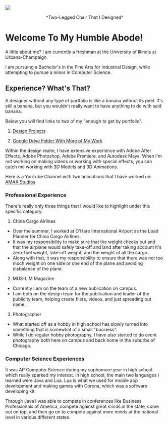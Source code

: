 ![](https://user-images.githubusercontent.com/32139832/33955567-9458488c-e001-11e7-9011-ae2d8d1beb2f.JPG)

<p align="center">
  ^Two-Legged Chair That I Designed^
</p>

# Welcome To My Humble Abode!

A little about me? I am currently a freshman at the University of Illinois at Urbana-Champaign.

I am pursuing a Bachelor's in the Fine Arts for Industrial Design, while attempting to pursue a minor in Computer Science.

## Experience? What's That?

A designer without any type of portfolio is like a banana without its peel. It's still a banana, but you wouldn't really want to have anything to do with said banana.

Below you will find links to two of my "enough to get by portfolio". 

1. [Design Projects](https://mustafa327.wixsite.com/mustafa)

2. [Google Drive Folder With More of My Work](https://drive.google.com/drive/folders/0B7g8lYB6JbLdNXdsZ1RTSW9Objg?usp=sharing)

Within the design realm, I have extensive experience with Adobe After Effects, Adobe Photoshop, Adobe Premiere, and Autodesk Maya. When I'm not working on making videos or working with special effects, you can catch me working with 3D Models and 3D Animations. 

Here is a YouTube Channel with two animations that I have worked on: [AMAX Studios](https://drive.google.com/drive/folders/0B7g8lYB6JbLdNXdsZ1RTSW9Objg?usp=sharing)

### Professional Experience 

There's really only three things that I would like to highlight under this specific category.

1. China Cargo Airlines
* Over the summer, I worked at O'Hare International Airport as the Load Planner for China Cargo Airlines.
* It was my responsibility to make sure that the weight checks out and that the airplane would safely take-off and land after taking account it's zero-fuel weight, take-off weight, and the weight of all the cargo.
* Along with that, it was my responsibility to ensure that there was not too much weight on one side or one end of the plane and avoiding disbalance of the plane.
2. MUS-LIM Magazine
* Currently I am on the team of a new publication on campus.
* I am both on the design team for the publication and leader of the publicity team, helping create fliers, videos, and just spreading out name.
3. Photographer 
* What started off as a hobby in high school has slowly turned into something that is somewhat of a small "business".
* While I do regular hobby photography, I have also started to do event photography both here on campus and back home in the suburbs of Chicago. 

### Computer Science Experiences

It was AP Computer Science during my sophomore year in high school which really sparked my interest. In high school, the main two languages I learned were Java and Lua. Lua is what we used for mobile app development and making games with Corona, which was a software developing kit. 

Through Java I was able to compete in conferences like Business Professionals of America, compete against great minds in the state, come out on top, and then go on to compete against more minds at the national level in various different states.




